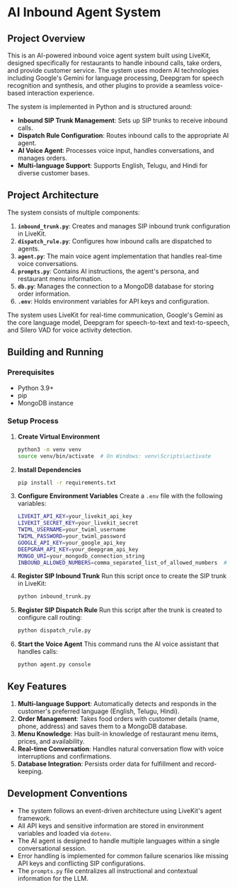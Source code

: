 # AI Inbound Agent System

## Project Overview

This is an AI-powered inbound voice agent system built using LiveKit, designed specifically for restaurants to handle inbound calls, take orders, and provide customer service. The system uses modern AI technologies including Google's Gemini for language processing, Deepgram for speech recognition and synthesis, and other plugins to provide a seamless voice-based interaction experience.

The system is implemented in Python and is structured around:

- **Inbound SIP Trunk Management**: Sets up SIP trunks to receive inbound calls.
- **Dispatch Rule Configuration**: Routes inbound calls to the appropriate AI agent.
- **AI Voice Agent**: Processes voice input, handles conversations, and manages orders.
- **Multi-language Support**: Supports English, Telugu, and Hindi for diverse customer bases.

## Project Architecture

The system consists of multiple components:

1.  **`inbound_trunk.py`**: Creates and manages SIP inbound trunk configuration in LiveKit.
2.  **`dispatch_rule.py`**: Configures how inbound calls are dispatched to agents.
3.  **`agent.py`**: The main voice agent implementation that handles real-time voice conversations.
4.  **`prompts.py`**: Contains AI instructions, the agent's persona, and restaurant menu information.
5.  **`db.py`**: Manages the connection to a MongoDB database for storing order information.
6.  **`.env`**: Holds environment variables for API keys and configuration.

The system uses LiveKit for real-time communication, Google's Gemini as the core language model, Deepgram for speech-to-text and text-to-speech, and Silero VAD for voice activity detection.

## Building and Running

### Prerequisites
- Python 3.9+
- pip
- MongoDB instance

### Setup Process

1.  **Create Virtual Environment**
    ```bash
    python3 -m venv venv
    source venv/bin/activate  # On Windows: venv\Scripts\activate
    ```

2.  **Install Dependencies**
    ```bash
    pip install -r requirements.txt
    ```

3.  **Configure Environment Variables**
    Create a `.env` file with the following variables:
    ```bash
    LIVEKIT_API_KEY=your_livekit_api_key
    LIVEKIT_SECRET_KEY=your_livekit_secret
    TWIML_USERNAME=your_twiml_username
    TWIML_PASSWORD=your_twiml_password
    GOOGLE_API_KEY=your_google_api_key
    DEEPGRAM_API_KEY=your_deepgram_api_key
    MONGO_URI=your_mongodb_connection_string
    INBOUND_ALLOWED_NUMBERS=comma_separated_list_of_allowed_numbers  # Optional
    ```

4.  **Register SIP Inbound Trunk**
    Run this script once to create the SIP trunk in LiveKit:
    ```bash
    python inbound_trunk.py
    ```

5.  **Register SIP Dispatch Rule**
    Run this script after the trunk is created to configure call routing:
    ```bash
    python dispatch_rule.py
    ```

6.  **Start the Voice Agent**
    This command runs the AI voice assistant that handles calls:
    ```bash
    python agent.py console
    ```

## Key Features

1.  **Multi-language Support**: Automatically detects and responds in the customer's preferred language (English, Telugu, Hindi).
2.  **Order Management**: Takes food orders with customer details (name, phone, address) and saves them to a MongoDB database.
3.  **Menu Knowledge**: Has built-in knowledge of restaurant menu items, prices, and availability.
4.  **Real-time Conversation**: Handles natural conversation flow with voice interruptions and confirmations.
5.  **Database Integration**: Persists order data for fulfillment and record-keeping.

## Development Conventions

- The system follows an event-driven architecture using LiveKit's agent framework.
- All API keys and sensitive information are stored in environment variables and loaded via `dotenv`.
- The AI agent is designed to handle multiple languages within a single conversational session.
- Error handling is implemented for common failure scenarios like missing API keys and conflicting SIP configurations.
- The `prompts.py` file centralizes all instructional and contextual information for the LLM.
